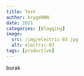 ```yaml
---
title: Test
author: krygeNNN
date: 2021
categories: [Blogging]
image:
  src: /img/electric-03.jpg
  alt: electric-03
tags: [productive]
---
```


burak
